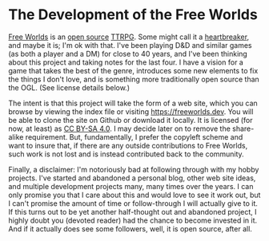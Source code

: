# The Development of the Free Worlds

[Free Worlds](https://freeworlds.dev "Visit the site.") is an [open source](https://copyleft.org "The notion of an open source, or 'copyleft,' license.") [TTRPG](https://en.wikipedia.org/wiki/Tabletop_role-playing_game "What's a TRPG?"). Some might call it a [heartbreaker](http://www.indie-rpgs.com/articles/9/ "What's a hreatbreaker?"), and maybe it is; I'm ok with that. I've been playing D&D and similar games (as both a player and a DM) for close to 40 years, and I've been thinking about this project and taking notes for the last four. I have a vision for a game that takes the best of the genre, introduces some new elements to fix the things I don't love, and is something more traditionally open source than the OGL. (See license details below.)

The intent is that this project will take the form of a web site, which you can browse by viewing the index file or visiting https://freeworlds.dev. You will be able to clone the site on Github or download it locally. It is licensed (for now, at least) as [CC BY-SA 4.0](https://creativecommons.org/licenses/by-sa/4.0/ "License details."). I may decide later on to remove the share-alike requirement. But, fundamentally, I prefer the copyleft scheme and want to insure that, if there are any outside contributions to Free Worlds, such work is not lost and is instead contributed back to the community.

Finally, a disclaimer: I'm notoriously bad at following through with my hobby projects. I've started and abandoned a personal blog, other web site ideas, and multiple development projects many, many times over the years. I can only promise you that I care about this and would love to see it work out, but I can't promise the amount of time or follow-through I will actually give to it. If this turns out to be yet another half-thought out and abandoned project, I highly doubt you (devoted reader) had the chance to become invested in it. And if it actually does see some followers, well, it is open source, after all.
